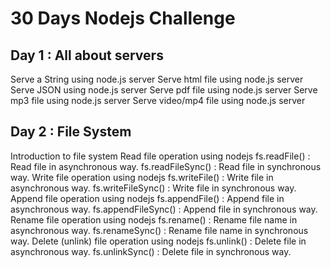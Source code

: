 # 30 Days Nodejs Challenge

## Day 1 : All about servers
Serve a String using node.js server
Serve html file using node.js server
Serve JSON using node.js server
Serve pdf file using node.js server
Serve mp3 file using node.js server
Serve video/mp4 file using node.js server

## Day 2 : File System
Introduction to file system
Read file operation using nodejs
fs.readFile() : Read file in asynchronous way.
fs.readFileSync() : Read file in synchronous way.
Write file operation using nodejs
fs.writeFile() : Write file in asynchronous way.
fs.writeFileSync() : Write file in synchronous way.
Append file operation using nodejs
fs.appendFile() : Append file in asynchronous way.
fs.appendFileSync() : Append file in synchronous way.
Rename file operation using nodejs
fs.rename() : Rename file name in asynchronous way.
fs.renameSync() : Rename file name in synchronous way.
Delete (unlink) file operation using nodejs
fs.unlink() : Delete file in asynchronous way.
fs.unlinkSync() : Delete file in synchronous way.
